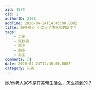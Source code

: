 ```yaml
---
aid: 4579
cid: 1
authorID: 2198
addTime: 2020-04-24T14:45:00.000Z
title: 胸多鸡少 小二步了陈秋实的后尘？
tags:
    - 二步
    - 陈秋实
    - 鸡少
    - 胸多
    - 后尘
comments: []
date: 2020-04-24T14:45:00.000Z
category: 问答
---
```


她/他老人家不是在美帝生活么，怎么抓到的？
